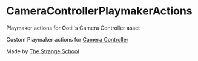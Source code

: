 # CameraControllerPlaymakerActions
Playmaker actions for Ootii's Camera Controller asset

Custom Playmaker actions for  [Camera Controller](https://www.assetstore.unity3d.com/en/#!/content/13768)

Made by [The Strange School](http://thestrangeschool.com/)


